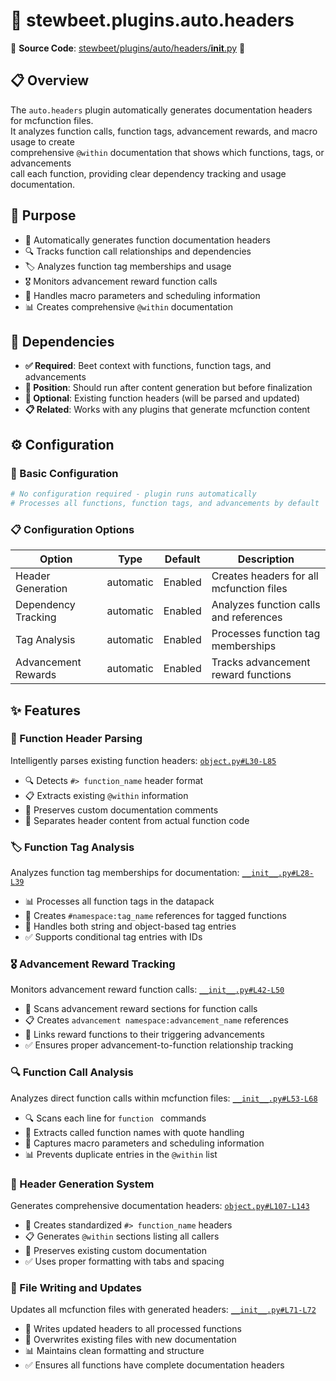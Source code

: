 
# 📝 stewbeet.plugins.auto.headers

📄 **Source Code**: [stewbeet/plugins/auto/headers/__init__.py](../../python_package/stewbeet/plugins/auto/headers/__init__.py) 🔗

## 📋 Overview
The `auto.headers` plugin automatically generates documentation headers for mcfunction files.<br>
It analyzes function calls, function tags, advancement rewards, and macro usage to create<br>
comprehensive `@within` documentation that shows which functions, tags, or advancements<br>
call each function, providing clear dependency tracking and usage documentation.

## 🎯 Purpose
- 📝 Automatically generates function documentation headers
- 🔍 Tracks function call relationships and dependencies
- 🏷️ Analyzes function tag memberships and usage
- 🎖️ Monitors advancement reward function calls
- 🔧 Handles macro parameters and scheduling information
- 📊 Creates comprehensive `@within` documentation

## 🔗 Dependencies
- **✅ Required**: Beet context with functions, function tags, and advancements
- **📍 Position**: Should run after content generation but before finalization
- **🔧 Optional**: Existing function headers (will be parsed and updated)
- **📋 Related**: Works with any plugins that generate mcfunction content

## ⚙️ Configuration

### 🎯 Basic Configuration
```yaml
# No configuration required - plugin runs automatically
# Processes all functions, function tags, and advancements by default
```

### 📋 Configuration Options

| Option | Type | Default | Description |
|--------|------|---------|-------------|
| Header Generation | automatic | Enabled | Creates headers for all mcfunction files |
| Dependency Tracking | automatic | Enabled | Analyzes function calls and references |
| Tag Analysis | automatic | Enabled | Processes function tag memberships |
| Advancement Rewards | automatic | Enabled | Tracks advancement reward functions |

## ✨ Features

### 📝 Function Header Parsing
Intelligently parses existing function headers: [`object.py#L30-L85`](../../python_package/stewbeet/plugins/auto/headers/object.py#L30-L85)
- 🔍 Detects `#> function_name` header format
- 📋 Extracts existing `@within` information
- 📝 Preserves custom documentation comments
- 🔄 Separates header content from actual function code

### 🏷️ Function Tag Analysis
Analyzes function tag memberships for documentation: [`__init__.py#L28-L39`](../../python_package/stewbeet/plugins/auto/headers/__init__.py#L28-L39)
- 📊 Processes all function tags in the datapack
- 🔗 Creates `#namespace:tag_name` references for tagged functions
- 📝 Handles both string and object-based tag entries
- ✅ Supports conditional tag entries with IDs

### 🎖️ Advancement Reward Tracking
Monitors advancement reward function calls: [`__init__.py#L42-L50`](../../python_package/stewbeet/plugins/auto/headers/__init__.py#L42-L50)
- 🎯 Scans advancement reward sections for function calls
- 📋 Creates `advancement namespace:advancement_name` references
- 🔗 Links reward functions to their triggering advancements
- ✅ Ensures proper advancement-to-function relationship tracking

### 🔍 Function Call Analysis
Analyzes direct function calls within mcfunction files: [`__init__.py#L53-L68`](../../python_package/stewbeet/plugins/auto/headers/__init__.py#L53-L68)
- 🔍 Scans each line for `function ` commands
- 🎯 Extracts called function names with quote handling
- 🔧 Captures macro parameters and scheduling information
- 📊 Prevents duplicate entries in the `@within` list

### 📄 Header Generation System
Generates comprehensive documentation headers: [`object.py#L107-L143`](../../python_package/stewbeet/plugins/auto/headers/object.py#L107-L143)
- 📝 Creates standardized `#> function_name` headers
- 📋 Generates `@within` sections listing all callers
- 🔧 Preserves existing custom documentation
- ✅ Uses proper formatting with tabs and spacing

### 💾 File Writing and Updates
Updates all mcfunction files with generated headers: [`__init__.py#L71-L72`](../../python_package/stewbeet/plugins/auto/headers/__init__.py#L71-L72)
- 📝 Writes updated headers to all processed functions
- 🔄 Overwrites existing files with new documentation
- 📊 Maintains clean formatting and structure
- ✅ Ensures all functions have complete documentation headers 


